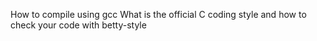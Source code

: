 How to compile using gcc
What is the official C coding style and how to check your code with betty-style
